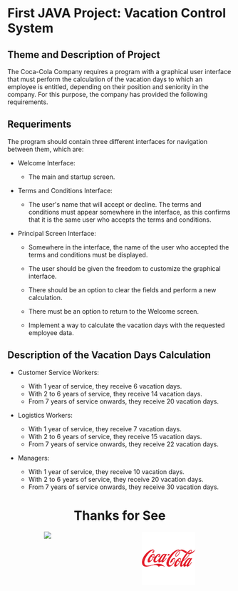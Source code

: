 # First JAVA Project: Vacation Control System

## Theme and Description of Project

The Coca-Cola Company requires a program with a graphical user interface that must perform the calculation of the vacation days to which an employee is entitled, depending on their position and seniority in the company. For this purpose, the company has provided the following requirements.

## Requeriments

The program should contain three different interfaces for navigation between them, which are:

* Welcome Interface: 

    - The main and startup screen.

* Terms and Conditions Interface: 

    - The user's name that will accept or decline. The terms and conditions must appear somewhere in the interface, as this confirms that it is the same user who accepts the terms and conditions.

* Principal Screen Interface: 

    - Somewhere in the interface, the name of the user who accepted the terms and conditions must be displayed.

    - The user should be given the freedom to customize the graphical interface.

    - There should be an option to clear the fields and perform a new calculation.

    - There must be an option to return to the Welcome screen.

    - Implement a way to calculate the vacation days with the requested employee data.

## Description of the Vacation Days Calculation

* Customer Service Workers:
    - With 1 year of service, they receive 6 vacation days.
    - With 2 to 6 years of service, they receive 14 vacation days.
    - From 7 years of service onwards, they receive 20 vacation days.

* Logistics Workers:
    - With 1 year of service, they receive 7 vacation days.
    - With 2 to 6 years of service, they receive 15 vacation days.
    - From 7 years of service onwards, they receive 22 vacation days.

* Managers:
    - With 1 year of service, they receive 10 vacation days.
    - With 2 to 6 years of service, they receive 20 vacation days.
    - From 7 years of service onwards, they receive 30 vacation days.

<h1 align="center"> Thanks for See </h1> 

<p style="display: flex; justify-content: center;">
    <img 
        src="https://1000logos.net/wp-content/uploads/2020/09/Java-Logo.png" 
        style="margin-right: 70px;"
        width="150"
    />
    <img 
        src="images/logo-coca-cola.png" 
        width="120"
        height="120"
    />
</p>
